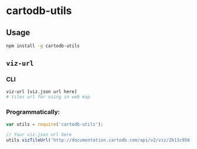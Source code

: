 # cartodb-utils

## Usage

```sh
npm install -g cartodb-utils
```

## `viz-url`

### CLI

```sh
viz-url [viz.json url here]
# tiles url for using in web map
```

### Programmatically:

```js
var utils = require('cartodb-utils');

// Your viz.json url here
utils.vizTileUrl('http://documentation.cartodb.com/api/v2/viz/2b13c956-e7c1-11e2-806b-5404a6a683d5/viz.json');
```
